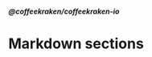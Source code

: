<!--
/**
 * @name            Sections
 * @_namespace       doc.markdown
 * @type            Markdown
 * @platform        md
 * @status          stable
 * @menu            Documentation / Markdown           /doc/markdown/sections
 *
 * @since           2.0.0
 * @author    Olivier Bossel <olivier.bossel@gmail.com> (https://coffeekraken.io)
 */
-->

<!-- image -->

<!-- header -->
##### @coffeekraken/coffeekraken-io



# Markdown sections

